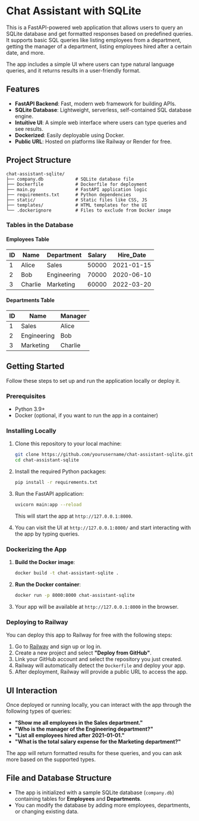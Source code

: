 # Chat Assistant with SQLite

This is a FastAPI-powered web application that allows users to query an SQLite database and get formatted responses based on predefined queries. It supports basic SQL queries like listing employees from a department, getting the manager of a department, listing employees hired after a certain date, and more.

The app includes a simple UI where users can type natural language queries, and it returns results in a user-friendly format.

## Features

- **FastAPI Backend**: Fast, modern web framework for building APIs.
- **SQLite Database**: Lightweight, serverless, self-contained SQL database engine.
- **Intuitive UI**: A simple web interface where users can type queries and see results.
- **Dockerized**: Easily deployable using Docker.
- **Public URL**: Hosted on platforms like Railway or Render for free.

## Project Structure

```
chat-assistant-sqlite/
├── company.db            # SQLite database file
├── Dockerfile            # Dockerfile for deployment
├── main.py               # FastAPI application logic
├── requirements.txt      # Python dependencies
├── static/               # Static files like CSS, JS
├── templates/            # HTML templates for the UI
└── .dockerignore         # Files to exclude from Docker image
```

### Tables in the Database

#### Employees Table

| ID  | Name    | Department  | Salary | Hire_Date  |
| --- | ------- | ----------- | ------ | ---------- |
| 1   | Alice   | Sales       | 50000  | 2021-01-15 |
| 2   | Bob     | Engineering | 70000  | 2020-06-10 |
| 3   | Charlie | Marketing   | 60000  | 2022-03-20 |

#### Departments Table

| ID  | Name        | Manager |
| --- | ----------- | ------- |
| 1   | Sales       | Alice   |
| 2   | Engineering | Bob     |
| 3   | Marketing   | Charlie |

## Getting Started

Follow these steps to set up and run the application locally or deploy it.

### Prerequisites

- Python 3.9+
- Docker (optional, if you want to run the app in a container)

### Installing Locally

1. Clone this repository to your local machine:

   ```bash
   git clone https://github.com/yourusername/chat-assistant-sqlite.git
   cd chat-assistant-sqlite
   ```

2. Install the required Python packages:

   ```bash
   pip install -r requirements.txt
   ```

3. Run the FastAPI application:

   ```bash
   uvicorn main:app --reload
   ```

   This will start the app at `http://127.0.0.1:8000`.

4. You can visit the UI at `http://127.0.0.1:8000/` and start interacting with the app by typing queries.

### Dockerizing the App

1. **Build the Docker image**:

   ```bash
   docker build -t chat-assistant-sqlite .
   ```

2. **Run the Docker container**:

   ```bash
   docker run -p 8000:8000 chat-assistant-sqlite
   ```

3. Your app will be available at `http://127.0.0.1:8000` in the browser.

### Deploying to Railway

You can deploy this app to Railway for free with the following steps:

1. Go to [Railway](https://railway.app/) and sign up or log in.
2. Create a new project and select **"Deploy from GitHub"**.
3. Link your GitHub account and select the repository you just created.
4. Railway will automatically detect the `Dockerfile` and deploy your app.
5. After deployment, Railway will provide a public URL to access the app.

## UI Interaction

Once deployed or running locally, you can interact with the app through the following types of queries:

- **"Show me all employees in the Sales department."**
- **"Who is the manager of the Engineering department?"**
- **"List all employees hired after 2021-01-01."**
- **"What is the total salary expense for the Marketing department?"**

The app will return formatted results for these queries, and you can ask more based on the supported types.

## File and Database Structure

- The app is initialized with a sample SQLite database (`company.db`) containing tables for **Employees** and **Departments**.
- You can modify the database by adding more employees, departments, or changing existing data.
